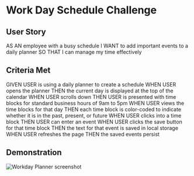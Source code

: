# Work Day Schedule Challenge

## User Story

AS AN employee with a busy schedule
I WANT to add important events to a daily planner
SO THAT I can manage my time effectively

## Criteria Met

GIVEN USER is using a daily planner to create a schedule
WHEN USER opens the planner
THEN the current day is displayed at the top of the calendar
WHEN USER scrolls down
THEN USER is presented with time blocks for standard business hours of 9am to 5pm
WHEN USER views the time blocks for that day
THEN each time block is color-coded to indicate whether it is in the past, present, or future
WHEN USER clicks into a time block
THEN USER can enter an event
WHEN USER clicks the save button for that time block
THEN the text for that event is saved in local storage
WHEN USER refreshes the page
THEN the saved events persist

## Demonstration
![Workday Planner screenshot](https://github.com/ejoseph10/Fundamentals-challenge-five/assets/86362773/c4d62e87-cfc6-441c-ae1e-56082b2e5113)

